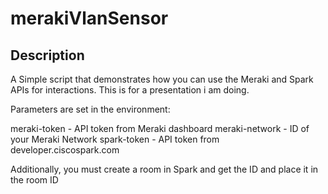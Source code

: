 # merakiVlanSensor
## Description ##

A Simple script that demonstrates how you can use the Meraki and Spark APIs for interactions. This is for a presentation i am doing.

Parameters are set in the environment:

meraki-token - API token from Meraki dashboard
meraki-network - ID of your Meraki Network
spark-token - API token from developer.ciscospark.com

Additionally, you must create a room in Spark and get the ID and place it in the room ID


